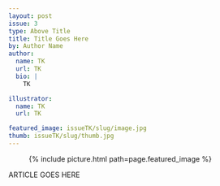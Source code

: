 ```yaml
---
layout: post
issue: 3
type: Above Title
title: Title Goes Here
by: Author Name
author:
  name: TK
  url: TK
  bio: |
    TK

illustrator:
  name: TK
  url: TK

featured_image: issueTK/slug/image.jpg
thumb: issueTK/slug/thumb.jpg
---
```


<figure class="right">
  {% include picture.html path=page.featured_image %}
</figure>

ARTICLE GOES HERE
